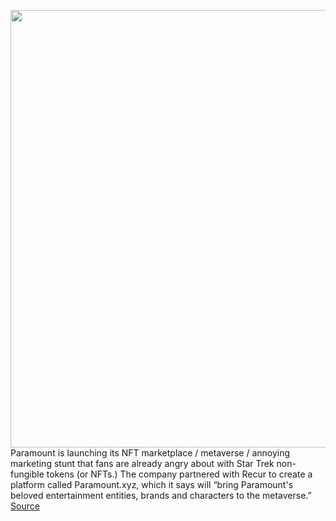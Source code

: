 <img src='https://cdn.vox-cdn.com/thumbor/G6nf7HqCjb5EVRFcGTomkcC_PBg=/0x0:2632x1454/1200x800/filters:focal(1106x517:1526x937)/cdn.vox-cdn.com/uploads/chorus_image/image/70718490/Screen_Shot_2022_04_06_at_12.24.04.0.png' width='700px' /><br/>
Paramount is launching its NFT marketplace / metaverse / annoying marketing stunt that fans are already angry about with Star Trek non-fungible tokens (or NFTs.) The company partnered with Recur to create a platform called Paramount.xyz, which it says will “bring Paramount's beloved entertainment entities, brands and characters to the metaverse.”
<a href='https://www.theverge.com/2022/4/6/23013716/paramount-nft-marketplace-star-trek-collectable-ships'> Source <a/>